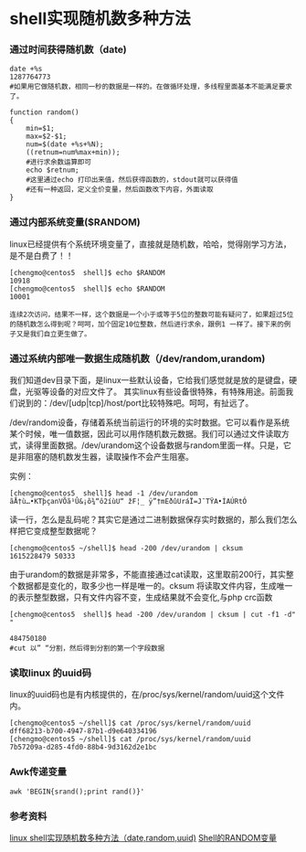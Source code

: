 # shell实现随机数多种方法
### 通过时间获得随机数（date)

	date +%s
	1287764773
	#如果用它做随机数，相同一秒的数据是一样的。在做循环处理，多线程里面基本不能满足要求了。

	function random()
	{
    	min=$1;
	    max=$2-$1;
    	num=$(date +%s+%N);
	    ((retnum=num%max+min));
	    #进行求余数运算即可
    	echo $retnum;
	    #这里通过echo 打印出来值，然后获得函数的，stdout就可以获得值
    	#还有一种返回，定义全价变量，然后函数改下内容，外面读取
	}

### 通过内部系统变量($RANDOM)
linux已经提供有个系统环境变量了，直接就是随机数，哈哈，觉得刚学习方法，是不是白费了！！

	[chengmo@centos5  shell]$ echo $RANDOM
	10918
	[chengmo@centos5  shell]$ echo $RANDOM
	10001
 
	连续2次访问，结果不一样，这个数据是一个小于或等于5位的整数可能有疑问了，如果超过5位的随机数怎么得到呢？呵呵，加个固定10位整数，然后进行求余，跟例1 一样了。接下来的例子又是我们自立更生做了。
	

### 通过系统内部唯一数据生成随机数（/dev/random,urandom)
我们知道dev目录下面，是linux一些默认设备，它给我们感觉就是放的是键盘，硬盘，光驱等设备的对应文件了。 其实linux有些设备很特殊，有特殊用途。前面我们说到的：/dev/[udp|tcp]/host/port比较特殊吧。呵呵，有扯远了。

/dev/random设备，存储着系统当前运行的环境的实时数据。它可以看作是系统某个时候，唯一值数据，因此可以用作随机数元数据。我们可以通过文件读取方式，读得里面数据。/dev/urandom这个设备数据与random里面一样。只是，它是非阻塞的随机数发生器，读取操作不会产生阻塞。

实例：

	[chengmo@centos5  shell]$ head -1 /dev/urandom
	ãÅ†ù…•KTþçanVÕã¹Û&¡õ¾“ô2íùU“ žF¦_ ÿ”†mEðûUráÏ=J¯TŸA•ÌAÚRtÓ
 
读一行，怎么是乱码呢？其实它是通过二进制数据保存实时数据的，那么我们怎么样把它变成整型数据呢？
 
 
	[chengmo@centos5 ~/shell]$ head -200 /dev/urandom | cksum
	1615228479 50333

由于urandom的数据是非常多，不能直接通过cat读取，这里取前200行，其实整个数据都是变化的，取多少也一样是唯一的。cksum 将读取文件内容，生成唯一的表示整型数据，只有文件内容不变，生成结果就不会变化,与php crc函数
 
	[chengmo@centos5  shell]$ head -200 /dev/urandom | cksum | cut -f1 -d" "
	
	484750180
	#cut 以” “分割，然后得到分割的第一个字段数据	
	
### 读取linux 的uuid码

linux的uuid码也是有内核提供的，在/proc/sys/kernel/random/uuid这个文件内。

	[chengmo@centos5 ~/shell]$ cat /proc/sys/kernel/random/uuid
	dff68213-b700-4947-87b1-d9e640334196
	[chengmo@centos5 ~/shell]$ cat /proc/sys/kernel/random/uuid
	7b57209a-d285-4fd0-88b4-9d3162d2e1bc	

### Awk传递变量
	awk 'BEGIN{srand();print rand()}'
	
	
### 参考资料
[linux shell实现随机数多种方法（date,random,uuid)](http://www.cnblogs.com/chengmo/archive/2010/10/23/1858879.html)
[Shell的RANDOM变量](http://blog.sina.com.cn/s/blog_a04184c101010knw.html)	
